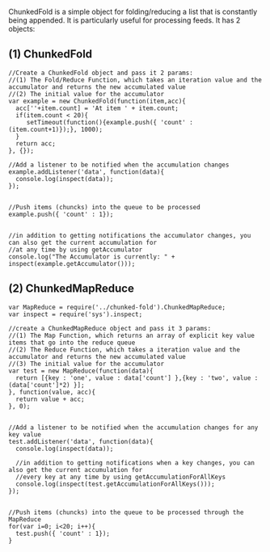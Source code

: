 ChunkedFold is a simple object for folding/reducing a list that is constantly being appended. It is particularly useful for processing feeds. It has 2 objects:

(1) ChunkedFold
---------------

	//Create a ChunkedFold object and pass it 2 params:
	//(1) The Fold/Reduce Function, which takes an iteration value and the accumulator and returns the new accumulated value
	//(2) The initial value for the accumulator
	var example = new ChunkedFold(function(item,acc){
	  acc[''+item.count] = 'At item ' + item.count;
	  if(item.count < 20){
	     setTimeout(function(){example.push({ 'count' : (item.count+1)});}, 1000); 
	  }
	  return acc;
	}, {});

	//Add a listener to be notified when the accumulation changes
	example.addListener('data', function(data){
	  console.log(inspect(data));
	});


	//Push items (chuncks) into the queue to be processed
	example.push({ 'count' : 1});


	//in addition to getting notifications the accumulator changes, you can also get the current accumulation for 
	//at any time by using getAccumulator
	console.log("The Accumulator is currently: " + inspect(example.getAccumulator()));


(2) ChunkedMapReduce
--------------------

	var MapReduce = require('../chunked-fold').ChunkedMapReduce;
	var inspect = require('sys').inspect;

	//create a ChunkedMapReduce object and pass it 3 params:
	//(1) The Map Function, which returns an array of explicit key value items that go into the reduce queue
	//(2) The Reduce Function, which takes a iteration value and the accumulator and returns the new accumulated value
	//(3) The initial value for the accumulator 
	var test = new MapReduce(function(data){
	  return [{key : 'one', value : data['count'] },{key : 'two', value : (data['count']*2) }];
	}, function(value, acc){
	  return value + acc;
	}, 0);


	//Add a listener to be notified when the accumulation changes for any key value
	test.addListener('data', function(data){
	  console.log(inspect(data));
  
	  //in addition to getting notifications when a key changes, you can also get the current accumulation for 
	  //every key at any time by using getAccumulationForAllKeys
	  console.log(inspect(test.getAccumulationForAllKeys()));
	});


	//Push items (chuncks) into the queue to be processed through the MapReduce
	for(var i=0; i<20; i++){
	  test.push({ 'count' : 1});
	}
